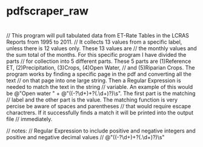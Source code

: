 # pdfscraper_raw
#
// This program will pull tabulated data from ET-Rate Tables in the LCRAS Reports from 1995 to 2011.
// It collects 13 values from a specific label, unless there is 12 values only.  These 13 values are 
// the monthly values and the sum total of the months. For this specific program I have divided the parts 
// for collection into 5 different parts. These 5 parts are (1)Reference ET, (2)Precipitation, (3)Crops, (4)Open Water,
// and (5)Riparian Crops. The program works by finding a specific page in the pdf and converting all the text 
// on that page into one large string. Then a Regular Expression is needed to match the text in the string 
// variable. An example of this would be @"Open water " + @"((\-?\d+)+?(\.\d+)?)\s".  The first part is the matching
// label and the other part is the value. The matching function is very percise be aware of spaces and parentheses
// that would require escape charactrers. If it successfully finds a match it will be printed into the output file 
// immediately. 

// notes:
// Regular Expression to include positive and negative integers and positive and negative decimal values 
// @"((\-?\d+)+?(\.\d+)?)\s"
#
#
#
#
